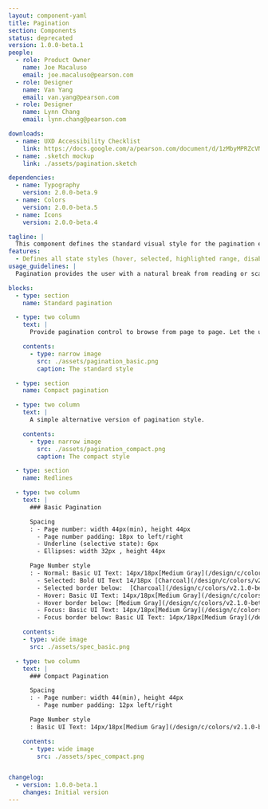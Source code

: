 ```yaml
---
layout: component-yaml
title: Pagination
section: Components
status: deprecated
version: 1.0.0-beta.1
people:
  - role: Product Owner
    name: Joe Macaluso
    email: joe.macaluso@pearson.com
  - role: Designer
    name: Van Yang
    email: van.yang@pearson.com
  - role: Designer
    name: Lynn Chang
    email: lynn.chang@pearson.com

downloads:
  - name: UXD Accessibility Checklist
    link: https://docs.google.com/a/pearson.com/document/d/1zMbyMPRZcVNGwx13Tkhb4bjhPQq-s3YtQxf7D0LHZyw/edit?usp=sharing
  - name: .sketch mockup
    link: ./assets/pagination.sketch

dependencies:
  - name: Typography
    version: 2.0.0-beta.9
  - name: Colors
    version: 2.0.0-beta.5
  - name: Icons
    version: 2.0.0-beta.4

tagline: |
  This component defines the standard visual style for the pagination element.
features:
  - Defines all state styles (hover, selected, highlighted range, disabled)
usage_guidelines: |
  Pagination provides the user with a natural break from reading or scanning the contents of the dataset, and allows them to re-evaluate whether they wish to continue looking through more data, or navigate away from the page.

blocks:
  - type: section
    name: Standard pagination

  - type: two column
    text: |
      Provide pagination control to browse from page to page. Let the user browse to the previous and next pages by providing links to such actions.

    contents:
      - type: narrow image
        src: ./assets/pagination_basic.png
        caption: The standard style

  - type: section
    name: Compact pagination

  - type: two column
    text: |
      A simple alternative version of pagination style.

    contents:
      - type: narrow image
        src: ./assets/pagination_compact.png
        caption: The compact style

  - type: section
    name: Redlines

  - type: two column
    text: |
      ### Basic Pagination

      Spacing
      : - Page number: width 44px(min), height 44px
        - Page number padding: 18px to left/right
        - Underline (selective state): 6px
        - Ellipses: width 32px , height 44px

      Page Number style
      : - Normal: Basic UI Text: 14px/18px[Medium Gray](/design/c/colors/v2.1.0-beta.2/#rd-medium-gray)
        - Selected: Bold UI Text 14/18px [Charcoal](/design/c/colors/v2.1.0-beta.2/#rd-charcoal), border 2px
        - Selected border below:  [Charcoal](/design/c/colors/v2.1.0-beta.2/#rd-charcoal), border 2px
        - Hover: Basic UI Text: 14px/18px[Medium Gray](/design/c/colors/v2.1.0-beta.2/#rd-medium-gray), border 2px
        - Hover border below: [Medium Gray](/design/c/colors/v2.1.0-beta.2/#rd-medium-gray), border 2px
        - Focus: Basic UI Text: 14px/18px[Medium Gray](/design/c/colors/v2.1.0-beta.2/#rd-medium-gray), border 2px
        - Focus border below: Basic UI Text: 14px/18px[Medium Gray](/design/c/colors/v2.1.0-beta.2/#rd-medium-gray), border 2px

    contents:
    - type: wide image
      src: ./assets/spec_basic.png

  - type: two column
    text: |
      ### Compact Pagination

      Spacing
      : - Page number: width 44(min), height 44px
        - Page number padding: 12px left/right

      Page Number style
      : Basic UI Text: 14px/18px[Medium Gray](/design/c/colors/v2.1.0-beta.2/#rd-medium-gray)

    contents:
      - type: wide image
        src: ./assets/spec_compact.png


changelog:
  - version: 1.0.0-beta.1
    changes: Initial version
---
```


